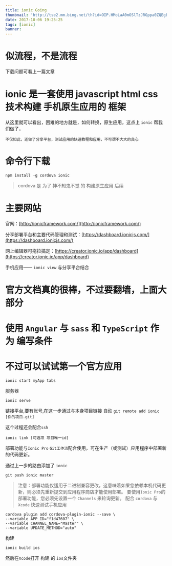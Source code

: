 ```yaml
---
title: ionic Going
thumbnail: 'http://tse2.mm.bing.net/th?id=OIP.HMoLaA0mOSlTzJRGppa0ZQEgEs&pid=15.1'
date: 2017-10-06 19:25:25
tags: [ionic]
banner: 
---
```


# 似流程，不是流程

下载问题可看上一篇文章

# ionic 是一套使用 javascript html css 技术构建 手机原生应用的 框架

从这里就可以看出，困难的地方就是，如何转换，原生应用，这点上 ``ionic`` 帮我们做了，

``不仅如此，还做了分享平台，测试应用的快速教程和应用，不可谓不大大的良心``

# 命令行下载

```
npm install -g cordova ionic
```

> cordova 是 为了 神不知鬼不觉 的 构建原生应用 后续

# 主要网站

官网：[http://ionicframework.com/](http://ionicframework.com/)

分享部署平台和主要代码管理和测试：[https://dashboard.ionicjs.com/](https://dashboard.ionicjs.com/)

网上编辑器可拖拉搞定：[https://creator.ionic.io/app/dashboard](https://creator.ionic.io/app/dashboard)

手机应用—— ``ionic view`` 与分享平台结合

# 官方文档真的很棒，不过要翻墙，上面大部分

# 使用 ``Angular`` 与 ``sass`` 和 ``TypeScript`` 作为 编写条件

# 不过可以试试第一个官方应用

```
ionic start myApp tabs
```

服务器
```
ionic serve
```

链接平台,要有账号,在这一步通过与本身项目链接 自动 ``git remote add ionic [你的项目.git]``

这个过程还会配合``ssh``
```
ionic link [可选项 项目唯一id]
```

部署功能与``Ionic Pro`` ``Git工作流``配合使用，可在生产（或测试）应用程序中部署新的代码更新。

通过上一步的路由添加了 ``ionic``
```
git push ionic master
```
>注意：部署功能仅适用于二进制兼容更改，这意味着如果您依赖本机代码更新，则必须先重新提交到应用程序商店才能使用部署。
>要使用``Ionic Pro``的部署功能，您必须先设置一个 `` Channels `` 来轮询更新。
配合 ``cordova`` 与 ``Xcode`` 快速测试手机应用

```
cordova plugin add cordova-plugin-ionic --save \
--variable APP_ID="f1d47607" \
--variable CHANNEL_NAME="Master" \
--variable UPDATE_METHOD="auto"
```

构建
```
ionic build ios
```

然后在``Xcode``打开 构建 的 ``ios``文件夹


